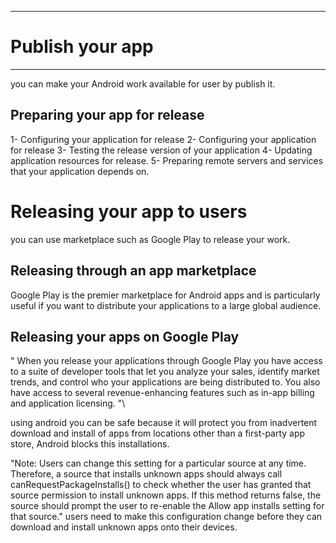 __________________________________________________________________

# Publish your app
______________________________________

you can make your Android work available for user by publish it.


## Preparing your app for release
1- Configuring your application for release
2- Configuring your application for release
3- Testing the release version of your application
4- Updating application resources for release.
5- Preparing remote servers and services that your application depends on.


# Releasing your app to users
  you can use marketplace such as Google Play to release your work.
 
## Releasing through an app marketplace
Google Play is the premier marketplace for Android apps and is particularly useful if you want to distribute your applications to a large global audience. 

## Releasing your apps on Google Play 
" When you release your applications through Google Play you have access to a suite of developer tools that let you analyze your sales, identify market trends, and control who your applications are being distributed to. You also have access to several revenue-enhancing features such as in-app billing and application licensing. "\

using android you can be safe because it will protect you from inadvertent download and install of apps from locations other than a first-party app store, Android blocks this installations.

"Note: Users can change this setting for a particular source at any time. Therefore, a source that installs unknown apps should always call canRequestPackageInstalls() to check whether the user has granted that source permission to install unknown apps. If this method returns false, the source should prompt the user to re-enable the Allow app installs setting for that source."
users need to make this configuration change before they can download and install unknown apps onto their devices.
